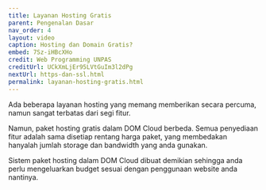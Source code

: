 ```yaml
---
title: Layanan Hosting Gratis
parent: Pengenalan Dasar
nav_order: 4
layout: video
caption: Hosting dan Domain Gratis?
embed: 7Sz-iHBcXHo
credit: Web Programming UNPAS
creditUrl: UCkXmLjEr95LVtGuIm3l2dPg
nextUrl: https-dan-ssl.html
permalink: layanan-hosting-gratis.html
---
```


Ada beberapa layanan hosting yang memang memberikan secara percuma, namun sangat terbatas dari segi fitur.

Namun, paket hosting gratis dalam DOM Cloud berbeda. Semua penyediaan fitur adalah sama disetiap rentang harga paket, yang membedakan hanyalah jumlah storage dan bandwidth yang anda gunakan.

Sistem paket hosting dalam DOM Cloud dibuat demikian sehingga anda perlu mengeluarkan budget sesuai dengan penggunaan website anda nantinya.



